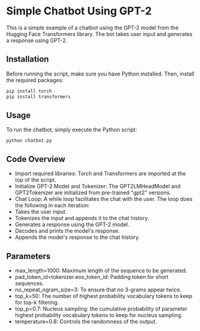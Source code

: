 # Simple Chatbot Using GPT-2

This is a simple example of a chatbot using the GPT-2 model from the Hugging Face Transformers library. The bot takes user input and generates a response using GPT-2.

## Installation

Before running the script, make sure you have Python installed. Then, install the required packages:

```bash
pip install torch
pip install transformers
```
## Usage
To run the chatbot, simply execute the Python script:

```
python chatbot.py
```
## Code Overview
- Import required libraries: Torch and Transformers are imported at the top of the script.
- Initialize GPT-2 Model and Tokenizer: The GPT2LMHeadModel and GPT2Tokenizer are initialized from pre-trained "gpt2" versions.
- Chat Loop: A while loop facilitates the chat with the user. The loop does the following in each iteration:
- Takes the user input.
- Tokenizes the input and appends it to the chat history.
- Generates a response using the GPT-2 model.
- Decodes and prints the model's response.
- Appends the model's response to the chat history.
## Parameters
- max_length=1000: Maximum length of the sequence to be generated.
- pad_token_id=tokenizer.eos_token_id: Padding token for short sequences.
- no_repeat_ngram_size=3: To ensure that no 3-grams appear twice.
- top_k=50: The number of highest probability vocabulary tokens to keep for top-k filtering.
- top_p=0.7: Nucleus sampling: the cumulative probability of parameter highest probability vocabulary tokens to keep for nucleus sampling.
- temperature=0.8: Controls the randomness of the output.
